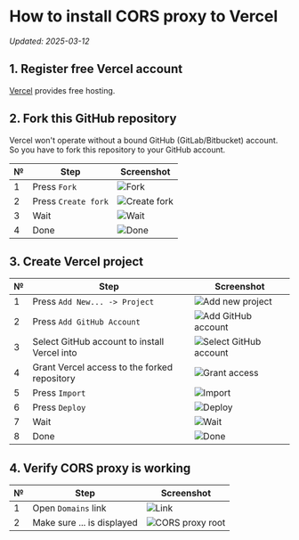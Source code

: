 # How to install CORS proxy to Vercel

*Updated: 2025-03-12*

## 1. Register free Vercel account

[Vercel][vercel] provides free hosting.

## 2. Fork this GitHub repository

Vercel won't operate without a bound GitHub (GitLab/Bitbucket) account.
So you have to fork this repository to your GitHub account.

| № | Step | Screenshot |
|---|---   |---         |
| 1 | Press `Fork` | ![Fork][fork-01] |
| 2 | Press `Create fork` | ![Create fork][fork-02] |
| 3 | Wait | ![Wait][fork-03] |
| 4 | Done | ![Done][fork-04] |

## 3. Create Vercel project

| № | Step | Screenshot |
|---|---   |---         |
| 1 | Press `Add New... -> Project` | ![Add new project][create-01] |
| 2 | Press `Add GitHub Account` | ![Add GitHub account][create-02] |
| 3 | Select GitHub account to install Vercel into | ![Select GitHub account][create-03] |
| 4 | Grant Vercel access to the forked repository | ![Grant access][create-04] |
| 5 | Press `Import` | ![Import][create-05] |
| 6 | Press `Deploy` | ![Deploy][create-06] |
| 7 | Wait | ![Wait][create-07] |
| 8 | Done | ![Done][create-08] |

## 4. Verify CORS proxy is working

| № | Step | Screenshot |
|---|---   |---         |
| 1 | Open `Domains` link | ![Link][verify-01] |
| 2 | Make sure ... is displayed | ![CORS proxy root][verify-02] |

[create-01]: readme/create-01.png
[create-02]: readme/create-02.png
[create-03]: readme/create-03.png
[create-04]: readme/create-04.png
[create-05]: readme/create-05.png
[create-06]: readme/create-06.png
[create-07]: readme/create-07.png
[create-08]: readme/create-08.png
[fork-01]: readme/fork-01.png
[fork-02]: readme/fork-02.png
[fork-03]: readme/fork-03.png
[fork-04]: readme/fork-04.png
[vercel]: https://vercel.com
[verify-01]: readme/verify-01.png
[verify-02]: readme/verify-02.png
